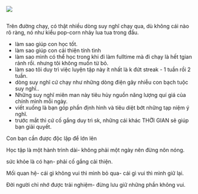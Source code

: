 ![](https://i.imgur.com/QETxV6R.png)
## 

Trên đường chạy, có thật nhiều dòng suy nghĩ chạy qua, dù không cái nào rõ ràng, nó như kiểu pop-corn nhảy lua tua trong đầu.

- làm sao giúp con học tốt. 
- làm sao giúp con cải thiện tính tình
- làm sao mình có thể học trong khi đi làm fulltime mà đi chạy là hết tgian rảnh rồi. nhưng tôi không muốn từ bỏ.  
- làm sao tôi duy trì việc luyện tập này ít nhất là k đứt streak - 1 tuần rồi 2 tuần.
- dòng suy nghĩ cứ chạy như những dòng điện gây nhiễu con bạch tuộc suy nghĩ.. 
- Những suy nghĩ miên man này tiêu hủy nguồn năng lượng quí giá của chính mình mỗi ngày.
- viết xuống là bạn góp phần định hình và tiêu diệt bớt những tạp niệm ý nghĩ.
- trước mắt thì cứ cố gắng duy trì sk, những cái khác THỜI GIAN  sẽ giúp bạn giải quyết.

Con bạn cần được độc lập để lớn lên

Học tập là một hành trình dài- không phải một ngày nên đừng nôn nóng.

sức khỏe là có hạn- phải cố gắng cải thiện.

Mối quan hệ- cái gì không vui thì mình bỏ qua- cái gì vui thì mình giữ lại.

Đời người chỉ nhớ được trải nghiệm- đừng lưu giữ những phần không vui.